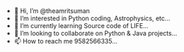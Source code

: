 - 👋 Hi, I’m @theamritsuman
- 👀 I’m interested in Python coding, Astrophysics, etc...
- 🌱 I’m currently learning Source code of LIFE...
- 💞️ I’m looking to collaborate on Python & Java projects...
- 📫 How to reach me 9582566335...

<!---
theamritsuman/theamritsuman is a ✨ special ✨ repository because its `README.md` (this file) appears on your GitHub profile.
You can click the Preview link to take a look at your changes.
--->
